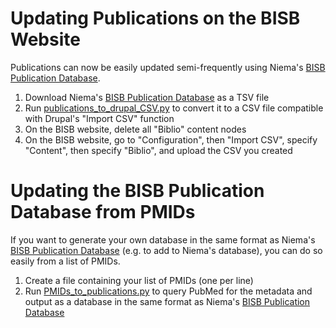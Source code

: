 # Updating Publications on the BISB Website
Publications can now be easily updated semi-frequently using Niema's [BISB Publication Database](https://docs.google.com/spreadsheets/d/1RbLJXoj9RzbB1eTLc1yQyk25iXGIti0L-YVYxv1E4Ws).

1. Download Niema's [BISB Publication Database](https://docs.google.com/spreadsheets/d/1RbLJXoj9RzbB1eTLc1yQyk25iXGIti0L-YVYxv1E4Ws) as a TSV file
2. Run [publications_to_drupal_CSV.py](scripts/publications_to_drupal_CSV.py) to convert it to a CSV file compatible with Drupal's "Import CSV" function
3. On the BISB website, delete all "Biblio" content nodes
4. On the BISB website, go to "Configuration", then "Import CSV", specify "Content", then specify "Biblio", and upload the CSV you created

# Updating the BISB Publication Database from PMIDs
If you want to generate your own database in the same format as Niema's [BISB Publication Database](https://docs.google.com/spreadsheets/d/1RbLJXoj9RzbB1eTLc1yQyk25iXGIti0L-YVYxv1E4Ws) (e.g. to add to Niema's database), you can do so easily from a list of PMIDs.

1. Create a file containing your list of PMIDs (one per line)
2. Run [PMIDs_to_publications.py](scripts/PMIDs_to_publications.py) to query PubMed for the metadata and output as a database in the same format as Niema's [BISB Publication Database](https://docs.google.com/spreadsheets/d/1RbLJXoj9RzbB1eTLc1yQyk25iXGIti0L-YVYxv1E4Ws)
